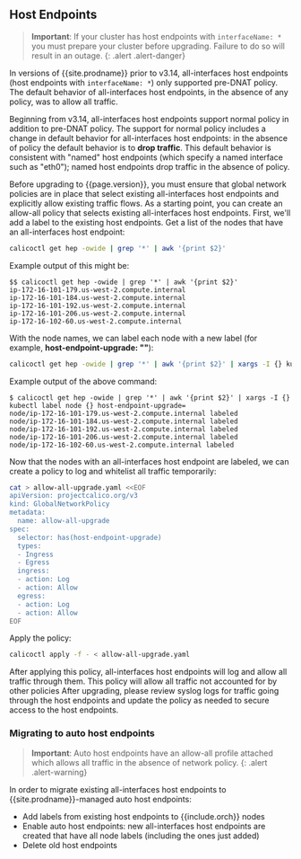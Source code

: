 ## Host Endpoints

> **Important**: If your cluster has host endpoints with `interfaceName: *` you must prepare your cluster before
> upgrading. Failure to do so will result in an outage.
{: .alert .alert-danger}

In versions of {{site.prodname}} prior to v3.14, all-interfaces host endpoints (host endpoints with `interfaceName: *`) only supported pre-DNAT policy.
The default behavior of all-interfaces host endpoints, in the absence of any policy, was to allow all traffic.

Beginning from v3.14, all-interfaces host endpoints support normal policy in addition to pre-DNAT policy.
The support for normal policy includes a change in default behavior for all-interfaces host endpoints: in the absence of policy the default behavior
is to **drop traffic**. This default behavior is consistent with "named" host endpoints (which specify a named interface such as "eth0"); named host endpoints
drop traffic in the absence of policy.

Before upgrading to {{page.version}}, you must ensure that global network policies are in place that select existing all-interfaces host endpoints and
explicitly allow existing traffic flows. As a starting point, you can create an allow-all policy that selects existing all-interfaces host endpoints.
First, we'll add a label to the existing host endpoints. Get a list of the nodes that have an all-interfaces host endpoint:

```bash
calicoctl get hep -owide | grep '*' | awk '{print $2}'
```

Example output of this might be:
```
$$ calicoctl get hep -owide | grep '*' | awk '{print $2}'
ip-172-16-101-179.us-west-2.compute.internal
ip-172-16-101-184.us-west-2.compute.internal
ip-172-16-101-192.us-west-2.compute.internal
ip-172-16-101-206.us-west-2.compute.internal
ip-172-16-102-60.us-west-2.compute.internal
```

With the node names, we can label each node with a new label (for example, **host-endpoint-upgrade: ""**):

```bash
calicoctl get hep -owide | grep '*' | awk '{print $2}' | xargs -I {} kubectl label node {} host-endpoint-upgrade=
```

Example output of the above command:

```
$ calicoctl get hep -owide | grep '*' | awk '{print $2}' | xargs -I {} kubectl label node {} host-endpoint-upgrade=
node/ip-172-16-101-179.us-west-2.compute.internal labeled
node/ip-172-16-101-184.us-west-2.compute.internal labeled
node/ip-172-16-101-192.us-west-2.compute.internal labeled
node/ip-172-16-101-206.us-west-2.compute.internal labeled
node/ip-172-16-102-60.us-west-2.compute.internal labeled
```

Now that the nodes with an all-interfaces host endpoint are labeled, we can create a policy to log and whitelist all traffic temporarily:

```bash
cat > allow-all-upgrade.yaml <<EOF
apiVersion: projectcalico.org/v3
kind: GlobalNetworkPolicy
metadata:
  name: allow-all-upgrade
spec:
  selector: has(host-endpoint-upgrade)
  types:
  - Ingress
  - Egress
  ingress:
  - action: Log
  - action: Allow
  egress:
  - action: Log
  - action: Allow
EOF
```

Apply the policy:

```bash
calicoctl apply -f - < allow-all-upgrade.yaml
```

After applying this policy, all-interfaces host endpoints will log and allow all traffic through them.
This policy will allow all traffic not accounted for by other policies
After upgrading, please review syslog logs for traffic going through the host endpoints and update the policy as needed to secure access to the host endpoints.

### Migrating to auto host endpoints

> **Important**: Auto host endpoints have an allow-all profile attached which allows all traffic in the absence of network policy.
{: .alert .alert-warning}

In order to migrate existing all-interfaces host endpoints to {{site.prodname}}-managed auto host endpoints:

- Add labels from existing host endpoints to {{include.orch}} nodes
- Enable auto host endpoints: new all-interfaces host endpoints are created that have all node labels (including the ones just added)
- Delete old host endpoints

